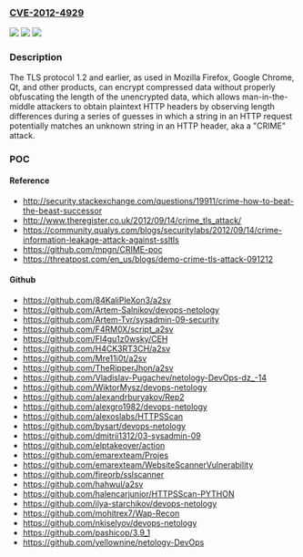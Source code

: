 ### [CVE-2012-4929](https://cve.mitre.org/cgi-bin/cvename.cgi?name=CVE-2012-4929)
![](https://img.shields.io/static/v1?label=Product&message=n%2Fa&color=blue)
![](https://img.shields.io/static/v1?label=Version&message=n%2Fa&color=blue)
![](https://img.shields.io/static/v1?label=Vulnerability&message=n%2Fa&color=brighgreen)

### Description

The TLS protocol 1.2 and earlier, as used in Mozilla Firefox, Google Chrome, Qt, and other products, can encrypt compressed data without properly obfuscating the length of the unencrypted data, which allows man-in-the-middle attackers to obtain plaintext HTTP headers by observing length differences during a series of guesses in which a string in an HTTP request potentially matches an unknown string in an HTTP header, aka a "CRIME" attack.

### POC

#### Reference
- http://security.stackexchange.com/questions/19911/crime-how-to-beat-the-beast-successor
- http://www.theregister.co.uk/2012/09/14/crime_tls_attack/
- https://community.qualys.com/blogs/securitylabs/2012/09/14/crime-information-leakage-attack-against-ssltls
- https://github.com/mpgn/CRIME-poc
- https://threatpost.com/en_us/blogs/demo-crime-tls-attack-091212

#### Github
- https://github.com/84KaliPleXon3/a2sv
- https://github.com/Artem-Salnikov/devops-netology
- https://github.com/Artem-Tvr/sysadmin-09-security
- https://github.com/F4RM0X/script_a2sv
- https://github.com/Fl4gu1z0wsky/CEH
- https://github.com/H4CK3RT3CH/a2sv
- https://github.com/Mre11i0t/a2sv
- https://github.com/TheRipperJhon/a2sv
- https://github.com/Vladislav-Pugachev/netology-DevOps-dz_-14
- https://github.com/WiktorMysz/devops-netology
- https://github.com/alexandrburyakov/Rep2
- https://github.com/alexgro1982/devops-netology
- https://github.com/alexoslabs/HTTPSScan
- https://github.com/bysart/devops-netology
- https://github.com/dmitrii1312/03-sysadmin-09
- https://github.com/elptakeover/action
- https://github.com/emarexteam/Projes
- https://github.com/emarexteam/WebsiteScannerVulnerability
- https://github.com/fireorb/sslscanner
- https://github.com/hahwul/a2sv
- https://github.com/halencarjunior/HTTPSScan-PYTHON
- https://github.com/ilya-starchikov/devops-netology
- https://github.com/mohitrex7/Wap-Recon
- https://github.com/nkiselyov/devops-netology
- https://github.com/pashicop/3.9_1
- https://github.com/yellownine/netology-DevOps

